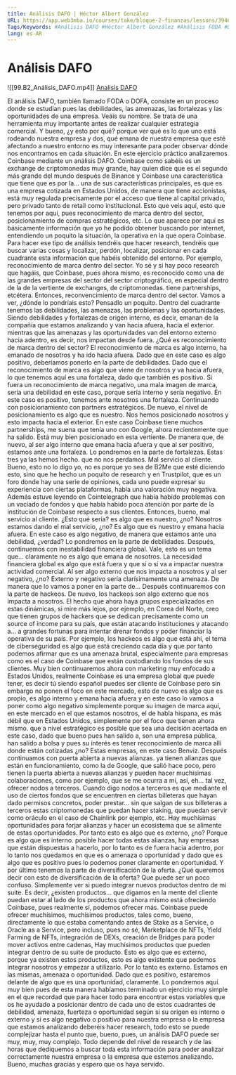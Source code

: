 ```yaml
---
title: Análisis DAFO | Héctor Albert González
URL: https://app.web3mba.io/courses/take/bloque-2-finanzas/lessons/39464117-analisis-dafo-hector-albert-gonzalez
Tags/Keywords: #Análisis DAFO #Héctor Albert González #Análisis FODA #DAFO #FODA
lang: es-AR
---
```

# Análisis DAFO
![[99.B2_Análisis_DAFO.mp4]]
[Analisis DAFO](https://app.web3mba.io?wvideo=kkmo28tqr3)

El análisis DAFO, también llamado FODA o DOFA, consiste en un proceso donde se estudian pues las debilidades, las amenazas, las fortalezas y las oportunidades de una empresa. Veáis su nombre. Se trata de una herramienta muy importante antes de realizar cualquier estrategia comercial. Y bueno, ¿y esto por qué? porque ver qué es lo que uno está rodeando nuestra empresa y dos, qué emana de nuestra empresa que esté afectando a nuestro entorno es muy interesante para poder observar dónde nos encontramos en cada situación. En este ejercicio práctico analizaremos Coinbase mediante un análisis DAFO. Coinbase como sabéis es un exchange de criptomonedas muy grande, hay quien dice que es el segundo más grande del mundo después de Binance y Coinbase una característica que tiene que es por la... una de sus características principales, es que es una empresa cotizada en Estados Unidos, de manera que tiene accionistas, está muy regulada precisamente por el acceso que tiene al capital privado, pero privado tanto de retail como institucional. Esto que veis aquí, esto que tenemos por aquí, pues reconocimiento de marca dentro del sector, posicionamiento de compras estratégicos, etc. Lo que aparece por aquí es básicamente información que yo he podido obtener buscando por internet, entendiendo un poquito la situación, la operativa en la que opera Coinbase. Para hacer ese tipo de análisis tendréis que hacer research, tendréis que buscar varias cosas y localizar, perdón, localizar, posicionar en cada cuadrante esta información que habéis obtenido del entorno. Por ejemplo, reconocimiento de marca dentro del sector. Yo sé y si hay poco research que hagáis, que Coinbase, pues ahora mismo, es reconocido como una de las grandes empresas del sector del sector criptográfico, en especial dentro de la de la vertiente de exchanges, de criptomonedas. tiene partnerships, etcétera. Entonces, reconvencimiento de marca dentro del sector. Vamos a ver, ¿dónde lo pondríais esto? Pensadlo un poquito. Dentro del cuadrante tenemos las debilidades, las amenazas, las problemas y las oportunidades. Siendo debilidades y fortalezas de origen interno, es decir, emanan de la compañía que estamos analizando y van hacia afuera, hacia el exterior. mientras que las amenazas y las oportunidades van del entorno externo hacia adentro, es decir, nos impactan desde fuera. ¿Qué es reconocimiento de marca dentro del sector? El reconocimiento de marca es algo interno, ha emanado de nosotros y ha ido hacia afuera. Dado que en este caso es algo positivo, deberíamos ponerlo en la parte de debilidades. Dado que el reconocimiento de marca es algo que viene de nosotros y va hacia afuera, lo que tenemos aquí es una fortaleza, dado que también es positivo. Si fuera un reconocimiento de marca negativo, una mala imagen de marca, sería una debilidad en este caso, porque sería interno y sería negativo. En este caso es positivo, tenemos ante nosotros una fortaleza. Continuando con posicionamiento con partners estratégicos. De nuevo, el nivel de posicionamiento es algo que es nuestro. Nos hemos posicionado nosotros y esto impacta hacia el exterior. En este caso Coinbase tiene muchos partnerships, me suena que tenía uno con Google, ahora recientemente que ha salido. Está muy bien posicionado en esta vertiente. De manera que, de nuevo, al ser algo interno que emana hacia afuera y que al ser positivo, estamos ante una fortaleza. Lo pondremos en la parte de fortalezas. Estas tres ya las hemos hecho. que no nos perdamos. Mal servicio al cliente. Bueno, esto no lo digo yo, no es porque yo sea de B2Me que esté diciendo esto, sino que he hecho un poquito de research y en Trustpilot, que es un foro donde hay una serie de opiniones, cada uno puede expresar su experiencia con ciertas plataformas, había una valoración muy negativa. Además estuve leyendo en Cointelegraph que había habido problemas con un vaciado de fondos y que había habido poca atención por parte de la institución de Coinbase respecto a sus clientes. Entonces, bueno, mal servicio al cliente. ¿Esto qué sería? es algo que es nuestro, ¿no? Nosotros estamos dando el mal servicio, ¿no? Es algo que es nuestro y emana hacia afuera. En este caso es algo negativo, de manera que estamos ante una debilidad, ¿verdad? Lo pondremos en la parte de debilidades. Después, continuemos con inestabilidad financiera global. Vale, esto es un tema que... claramente no es algo que emana de nosotros. La necesidad financiera global es algo que está fuera y que sí o sí va a impactar nuestra actividad comercial. Al ser algo externo que nos impacta a nosotros y al ser negativo, ¿no? Externo y negativo sería clarísimamente una amenaza. De manera que lo vamos a poner en la parte de... Después continuaremos con la parte de hackeos. De nuevo, los hackeos son algo externo que nos impacta a nosotros. El hecho que ahora haya grupos especializados en estas dinámicas, si mire más lejos, por ejemplo, en Corea del Norte, creo que tienen grupos de hackers que se dedican precisamente como un source of income para su país, que están atacando instituciones y atacando a... a grandes fortunas para intentar drenar fondos y poder financiar la operativa de su país. Por ejemplo, los hackeos es algo que está ahí, el tema de ciberseguridad es algo que está creciendo cada día y que por tanto podemos afirmar que es una amenaza brutal, especialmente para empresas como es el caso de Coinbase que están custodiando los fondos de sus clientes. Muy bien continuaremos ahora con marketing muy enfocado a Estados Unidos, realmente Coinbase es una empresa global que puede tener, es decir tú siendo español puedes ser cliente de Coinbase pero sin embargo no ponen el foco en este mercado, esto de nuevo es algo que es propio, es algo interno y emana hacia afuera y en este caso lo vamos a poner como algo negativo simplemente porque su imagen de marca aquí, en este mercado en el que estamos nosotros, el de habla hispana, es más débil que en Estados Unidos, simplemente por el foco que tienen ahora mismo. que a nivel estratégico es posible que sea una decisión acertada en este caso, dado que bueno pues han salido a, son una empresa pública, han salido a bolsa y pues su interés es tener reconocimiento de marca allí donde están cotizadas ¿no? Estas empresas, en este caso Benviz. Después continuamos con puerta abierta a nuevas alianzas. ya tienen alianzas que están en funcionamiento, como la de Google, que salió hace poco, pero tienen la puerta abierta a nuevas alianzas y pueden hacer muchísimas colaboraciones, como por ejemplo, que se me ocurra a mí, así, eh... tal vez, ofrecer nodos a terceros. Cuando digo nodos a terceros es que mediante el uso de ciertos fondos que se encuentren en ciertas billeteras que hayan dado permisos concretos, poder prestar... sin que salgan de sus billeteras a terceros estas criptomonedas que puedan hacer staking, que puedan servir como oráculo en el caso de Chainlink por ejemplo, etc. Hay muchísimas oportunidades para forjar alianzas y hacer un ecosistema que se alimente de estas oportunidades. Por tanto esto es algo que es externo, ¿no? Porque es algo que es interno. posible hacer todas estas alianzas, hay empresas que están dispuestas a hacerlo, por lo tanto es de fuera hacia adentro, por lo tanto nos quedamos en que es o amenaza o oportunidad y dado que es algo que es positivo pues lo podemos poner claramente en oportunidad. Y por último tenemos la parte de diversificación de la oferta. ¿Qué queremos decir con esto de diversificación de la oferta? Que puede ser un poco confuso. Simplemente ver si puedo integrar nuevos productos dentro de mi suite. Es decir, ¿existen productos... que digamos en la mente del cliente puedan estar al lado de los productos que ahora mismo está ofreciendo Coinbase, pues realmente sí, podemos ofrecer más. Coinbase puede ofrecer muchísimos, muchísimos productos, tales como, bueno, directamente lo que estaba comentando antes de Stake as a Service, o Oracle as a Service, pero incluso, pues no sé, Marketplace de NFTs, Yield Farming de NFTs, integración de DEXs, creación de Bridges para poder mover activos entre cadenas, Hay muchísimos productos que pueden integrar dentro de su suite de producto. Esto es algo que es externo, porque ya existen estos productos, esto es algo existente que podemos integrar nosotros y empezar a utilizarlo. Por lo tanto es externo. Estamos en las mismas, amenaza o oportunidad. Dado que es positivo, estaremos delante de algo que es una oportunidad, claramente. Lo pondremos aquí. muy bien pues de esta manera habíamos terminado un ejercicio muy simple en el que recordad que para hacer todo para encontrar estas variables que os he ayudado a posicionar dentro de cada uno de estos cuadrantes de debilidad, amenaza, fuerteza o oportunidad según si su origen es interno o externo y si es algo negativo o positivo para nuestra empresa o la empresa que estamos analizando deberéis hacer research, todo esto se puede complejizar hasta el punto que, bueno, pues, un análisis DAFO puede ser muy, muy, muy complejo. Todo depende del nivel de research y de las horas que dediquemos a buscar toda esta información para poder analizar correctamente nuestra empresa o la empresa que estemos analizando. Bueno, muchas gracias y espero que os haya servido.